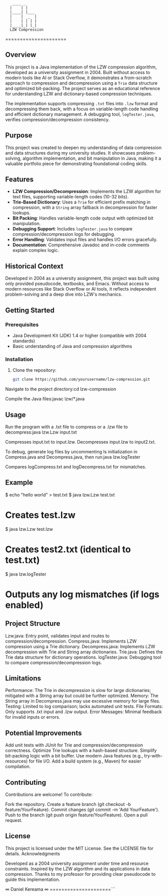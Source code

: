        ____ _          
      |    | |         
      |____| |___      
      |    |  _  |     
      |    | | | |     
      |____|_| |_|     
      LZW Compression
=====================

## Overview
This project is a Java implementation of the LZW compression algorithm, developed as a university assignment in 2004. Built without access to modern tools like AI or Stack Overflow, it demonstrates a from-scratch approach to compression and decompression using a `Trie` data structure and optimized bit-packing. The project serves as an educational reference for understanding LZW and dictionary-based compression techniques.

The implementation supports compressing `.txt` files into `.lzw` format and decompressing them back, with a focus on variable-length code handling and efficient dictionary management. A debugging tool, `logTester.java`, verifies compression/decompression consistency.

## Purpose
This project was created to deepen my understanding of data compression and data structures during my university studies. It showcases problem-solving, algorithm implementation, and bit manipulation in Java, making it a valuable portfolio piece for demonstrating foundational coding skills.

## Features
- **LZW Compression/Decompression**: Implements the LZW algorithm for text files, supporting variable-length codes (10-32 bits).
- **Trie-Based Dictionary**: Uses a `Trie` for efficient prefix matching in compression, with a `String` array fallback in decompression for faster lookups.
- **Bit Packing**: Handles variable-length code output with optimized bit manipulation.
- **Debugging Support**: Includes `logTester.java` to compare compression/decompression logs for debugging.
- **Error Handling**: Validates input files and handles I/O errors gracefully.
- **Documentation**: Comprehensive Javadoc and in-code comments explain complex logic.

## Historical Context
Developed in 2004 as a university assignment, this project was built using only provided pseudocode, textbooks, and Emacs. Without access to modern resources like Stack Overflow or AI tools, it reflects independent problem-solving and a deep dive into LZW's mechanics.

## Getting Started

### Prerequisites
- Java Development Kit (JDK) 1.4 or higher (compatible with 2004 standards)
- Basic understanding of Java and compression algorithms

### Installation
1. Clone the repository:
   ```bash
   git clone https://github.com/yourusername/lzw-compression.git


Navigate to the project directory:cd lzw-compression


Compile the Java files:javac lzw/*.java



## Usage

Run the program with a .txt file to compress or a .lzw file to decompress:java lzw.Lzw input.txt


Compresses input.txt to input.lzw.
Decompresses input.lzw to input2.txt.


To debug, generate log files by uncommenting ls initialization in Compress.java and Decompress.java, then run:java lzw.logTester


Compares logCompress.txt and logDecompress.txt for mismatches.



## Example
$ echo "hello world" > test.txt
$ java lzw.Lzw test.txt
# Creates test.lzw
$ java lzw.Lzw test.lzw
# Creates test2.txt (identical to test.txt)
$ java lzw.logTester
# Outputs any log mismatches (if logs enabled)

## Project Structure

Lzw.java: Entry point, validates input and routes to compression/decompression.
Compress.java: Implements LZW compression using a Trie dictionary.
Decompress.java: Implements LZW decompression with Trie and String array dictionaries.
Trie.java: Defines the Trie data structure for dictionary operations.
logTester.java: Debugging tool to compare compression/decompression logs.

## Limitations

Performance: The Trie in decompression is slow for large dictionaries; mitigated with a String array but could be further optimized.
Memory: The String array in Decompress.java may use excessive memory for large files.
Testing: Limited to log comparison; lacks automated unit tests.
File Formats: Only supports .txt input and .lzw output.
Error Messages: Minimal feedback for invalid inputs or errors.

## Potential Improvements

Add unit tests with JUnit for Trie and compression/decompression correctness.
Optimize Trie lookups with a hash-based structure.
Simplify bit-packing logic with a bit buffer.
Use modern Java features (e.g., try-with-resources) for file I/O.
Add a build system (e.g., Maven) for easier compilation.

## Contributing
Contributions are welcome! To contribute:

Fork the repository.
Create a feature branch (git checkout -b feature/YourFeature).
Commit changes (git commit -m 'Add YourFeature').
Push to the branch (git push origin feature/YourFeature).
Open a pull request.

## License
This project is licensed under the MIT License. See the LICENSE file for details.
Acknowledgments

Developed as a 2004 university assignment under time and resource constraints.
Inspired by the LZW algorithm and its applications in data compression.
Thanks to my professor for providing clear pseudocode to guide this implementation.

∞ Daniel Kereama ∞
=====================```
